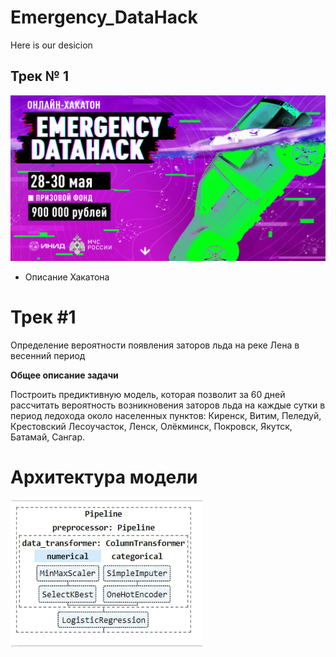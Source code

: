 # Emergency_DataHack
Here is our desicion

## **Трек № 1**

![](Images/Hack_log.PNG)


- Описание Хакатона 
# Трек #1
Определение вероятности появления заторов льда на реке Лена в весенний период

**Общее описание задачи**

Построить предиктивную модель, которая позволит за 60 дней рассчитать вероятность возникновения заторов льда на каждые сутки в период ледохода около населенных пунктов: Киренск, Витим, Пеледуй, Крестовский Лесоучасток, Ленск, Олёкминск, Покровск, Якутск, Батамай, Сангар.



# Архитектура модели

![](Images/Model_plot.jpg)

